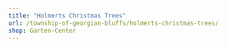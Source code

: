 ```yaml
---
title: "Holmerts Christmas Trees"
url: /township-of-georgian-bluffs/holmerts-christmas-trees/
shop: Garten-Center
---
```


